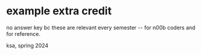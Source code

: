 # example extra credit

no answer key bc these are relevant every semester -- for n00b coders and for reference.

ksa, spring 2024
